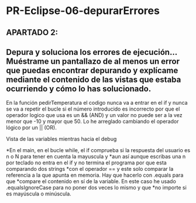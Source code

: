 # PR-Eclipse-06-depurarErrores

## APARTADO 2: 
## Depura y soluciona los errores de ejecución... Muéstrame un pantallazo de al menos un error que puedas encontrar depurando y explícame mediante el contenido de las vistas que estaba ocurriendo y cómo lo has solucionado.

En la función pedirTemperatura el codigo nunca va a entrar en el if y nunca se va a repetir el bucle si el número introducido es incorrecto por que el operador logico que usa es un && (AND) y un valor no puede ser a la vez menor que -10 y mayor que 50. Lo he arreglado cambiando el operador lógico por un || (OR).

Vista de las variables mientras hacia el debug



 *En el main, en el bucle while, el if comprueba si la respuesta del usuario es n o N para tener en cuenta la mayuscula y 
 *aun así aunque escribas una n por teclado no entra en el if y no termina el programa por que esta comparando dos strings 
 *con el operador == y este solo comparar la referencia a la que apunta en memoria. Hay que hacerlo con .equals para que 
 *compare el contenido en sí de la variable. En este caso he usado .equalsIgnoreCase para no poner dos veces lo mismo y que 
 *no importe si es mayúscula o minúscula.
